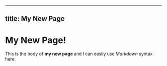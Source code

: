  ---
 title: My New Page
 ---
 # My New Page!

 This is the body of **my new page** and I can easily use _Markdown_ syntax here.


